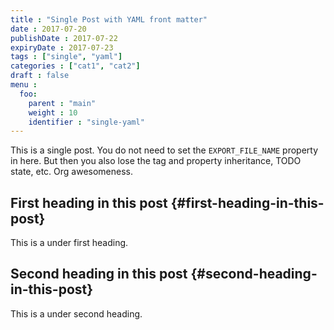 ```yaml
---
title : "Single Post with YAML front matter"
date : 2017-07-20
publishDate : 2017-07-22
expiryDate : 2017-07-23
tags : ["single", "yaml"]
categories : ["cat1", "cat2"]
draft : false
menu :
  foo:
    parent : "main"
    weight : 10
    identifier : "single-yaml"
---
```


This is a single post. You do not need to set the `EXPORT_FILE_NAME`
property in here. But then you also lose the tag and property
inheritance, TODO state, etc. Org awesomeness.


## First heading in this post {#first-heading-in-this-post}

This is a under first heading.


## Second heading in this post {#second-heading-in-this-post}

This is a under second heading.
